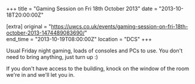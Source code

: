 +++
title = "Gaming Session on Fri 18th October 2013"
date = "2013-10-18T20:00:00Z"

[extra]
original = "https://uwcs.co.uk/events/gaming-session-on-fri-18th-october-2013-1474489083690/"    
end_time = "2013-10-19T08:00:00Z"
location = "DCS"
+++

Usual Friday night gaming, loads of consoles and PCs to use. You don't need to bring anything, just turn up :)

If you don't have access to the building, knock on the window of the room we're in and we'll let you in.

